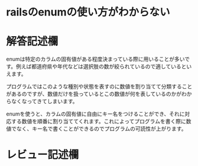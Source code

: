 # railsのenumの使い方がわからない
# 解答記述欄
enumは特定のカラムの固有値がある程度決まっている際に用いることが多いです。例えば都道府県や年代などは選択肢の数が絞られているので適しているといえます。

プログラムではこのような種別や状態を表すのに数値を割り当てて分類することがあるのですが、数値だけを扱っているとこの数値が何を表しているのかがわからなくなってきてしまいます。

enumを使うと、カラムの固有値に自由にキー名をつけることができ、それに対応する数値を順番に割り当ててくれます。これによってプログラムを書く際に数値でなく、キー名で書くことができるのでプログラムの可読性が上がります。

# レビュー記述欄

